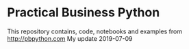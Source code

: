 # Practical Business Python

This repository contains, code, notebooks and examples from http://pbpython.com
My update 2019-07-09

